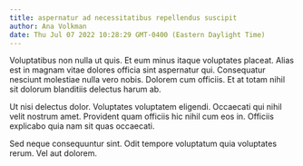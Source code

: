 ```yaml
---
title: aspernatur ad necessitatibus repellendus suscipit
author: Ana Volkman
date: Thu Jul 07 2022 10:28:29 GMT-0400 (Eastern Daylight Time)
---
```

Voluptatibus non nulla ut quis. Et eum minus itaque voluptates placeat. Alias est in magnam vitae dolores officia sint aspernatur qui. Consequatur nesciunt molestiae nulla vero nobis. Dolorem cum officiis. Et at totam nihil sit dolorum blanditiis delectus harum ab.

 Ut nisi delectus dolor. Voluptates voluptatem eligendi. Occaecati qui nihil velit nostrum amet. Provident quam officiis hic nihil cum eos in. Officiis explicabo quia nam sit quas occaecati.

 Sed neque consequuntur sint. Odit tempore voluptatum quia voluptates rerum. Vel aut dolorem.